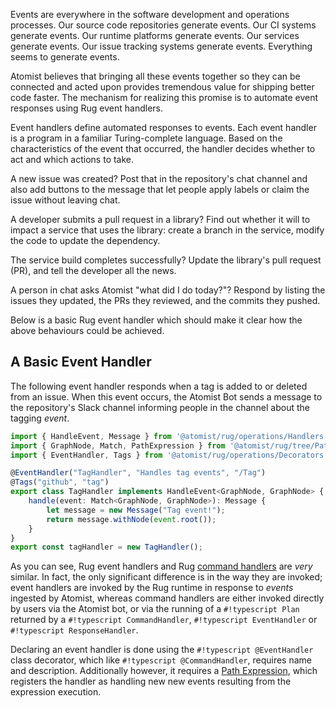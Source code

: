 Events are everywhere in the software development and operations processes.
Our source code repositories generate events. Our CI systems generate events.
Our runtime platforms generate events. Our services generate events. Our issue
tracking systems generate events. Everything seems to generate events.

Atomist believes that bringing all these events together so they can be
connected and acted upon provides tremendous value for shipping better code
faster. The mechanism for realizing this promise is to automate event responses
using Rug event handlers.

Event handlers define automated responses to events. Each event handler is a
program in a familiar <!-- @jessitron I want to say
"compiles-to-JavaScript" --> Turing-complete language. Based on the
characteristics of the event that occurred, the handler decides whether to act and
which actions to take.

A new issue was created? Post that in the repository's chat channel and also add
buttons to the message that let people apply labels or claim the issue without
leaving chat.

A developer submits a pull request in a library? Find out whether it will to
impact a service that uses the library: create a branch in the service, modify
the code to update the dependency.

The service build completes successfully?
Update the library's pull request (PR), and tell the developer all the news.

A person in chat asks Atomist "what did I do today?"? Respond by
listing the issues they updated, the PRs they reviewed, and the commits they
pushed.

Below is a basic Rug event handler which should make it clear how the above
behaviours could be achieved.

## A Basic Event Handler

The following event handler responds when a tag is added to or deleted from an
issue. When this event occurs, the Atomist Bot sends a message to the
repository's Slack channel informing people in the channel about the tagging
_event_.

```typescript linenums="1"
import { HandleEvent, Message } from '@atomist/rug/operations/Handlers'
import { GraphNode, Match, PathExpression } from '@atomist/rug/tree/PathExpression'
import { EventHandler, Tags } from '@atomist/rug/operations/Decorators'

@EventHandler("TagHandler", "Handles tag events", "/Tag")
@Tags("github", "tag")
export class TagHandler implements HandleEvent<GraphNode, GraphNode> {
    handle(event: Match<GraphNode, GraphNode>): Message {
        let message = new Message("Tag event!");
        return message.withNode(event.root());
    }
}
export const tagHandler = new TagHandler();
```

As you can see, Rug event handlers and Rug [command handlers][commands] are
 _very_ similar. In fact, the only significant difference is in the way they are
invoked; event handlers are invoked by the Rug runtime in response to _events_
ingested by Atomist, whereas command handlers are either invoked directly by
users via the Atomist bot, or via the running of a `#!typescript Plan` returned
by a `#!typescript CommandHandler`, `#!typescript EventHandler` or
`#!typescript ResponseHandler`.

Declaring an event handler is done using the `#!typescript @EventHandler` class
decorator, which like `#!typescript @CommandHandler`, requires name and
description. Additionally however, it requires a [Path Expression][pes], which
registers the handler as handling new new events resulting from the
expression execution.

[commands]: /user-guide/rug/commands.md
[pes]: /user-guide/rug/path-expressions.md
